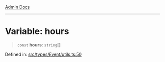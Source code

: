 [Admin Docs](/)

***

# Variable: hours

> `const` **hours**: `string`[]

Defined in: [src/types/Event/utils.ts:50](https://github.com/PalisadoesFoundation/talawa-admin/blob/main/src/types/Event/utils.ts#L50)
